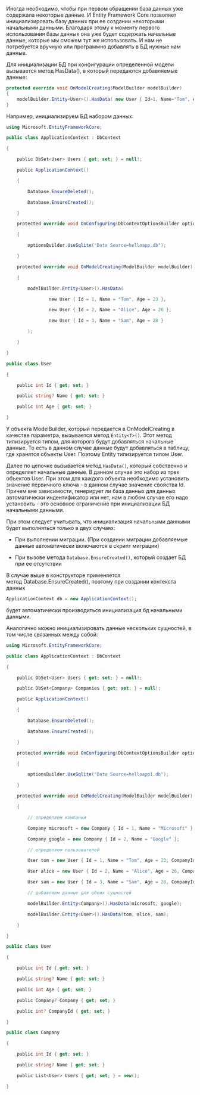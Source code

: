Иногда необходимо, чтобы при первом обращении база данных уже содержала некоторые данные. И Entity Framework Core позволяет инициализировать базу данных при ее создании некоторыми начальными данными. Благодаря этому к моменту первого использования базы данных она уже будет содержать начальные данные, которые мы сможем тут же использовать. И нам не потребуется вручную или программно добавлять в БД нужные нам данные.

Для инициализации БД при конфигурации определенной модели вызывается метод HasData(), в который передаются добавляемые данные:

```cs
protected override void OnModelCreating(ModelBuilder modelBuilder)
{
    modelBuilder.Entity<User>().HasData( new User { Id=1, Name="Tom", Age=36});
}
```

Например, инициализируем БД набором данных:

```cs
using Microsoft.EntityFrameworkCore;

public class ApplicationContext : DbContext

{

    public DbSet<User> Users { get; set; } = null!;

    public ApplicationContext()

    {

        Database.EnsureDeleted();

        Database.EnsureCreated();

    }

    protected override void OnConfiguring(DbContextOptionsBuilder optionsBuilder)

    {

        optionsBuilder.UseSqlite("Data Source=helloapp.db");

    }

    protected override void OnModelCreating(ModelBuilder modelBuilder)

    {

        modelBuilder.Entity<User>().HasData(

                new User { Id = 1, Name = "Tom", Age = 23 },

                new User { Id = 2, Name = "Alice", Age = 26 },

                new User { Id = 3, Name = "Sam", Age = 28 }

        );

    }

}

public class User

{

    public int Id { get; set; }

    public string? Name { get; set; }

    public int Age { get; set; }

}
```

У объекта ModelBuilder, который передается в OnModelCreating в качестве параметра, вызывается метод `Entity<T>()`. Этот метод типизируется типом, для которого будут добавляться начальные данные. То есть в данном случае данные будут добавляться в таблицу, где хранятся объекты User. Поэтому Entity типизируется типом User.

Далее по цепочке вызывается метод `HasData()`, который собственно и определяет начальные данные. В данном случае это набор из трех объектов User. При этом для каждого объекта необходимо установить значение первичного ключа - в данном случае значение свойства Id. Причем вне зависимости, генерирует ли база данных для данных автоматически индентификатор или нет, нам в любом случае его надо установить - это основное ограничение при инициализации БД начальными данными.

При этом следует учитывать, что инициализация начальными данными будет выполняться только в двух случаях:

- При выполнении миграции. (При создании миграции добавляемые данные автоматически включаются в скрипт миграции)

- При вызове метода `Database.EnsureCreated()`, который создает БД при ее отсутствии


В случае выше в конструкторе применяется метод Database.EnsureCreated(), поэтому при создании контекста данных


```cs
ApplicationContext db = new ApplicationContext();
```

будет автоматически производиться инициализация бд начальными данными.

Аналогично можно инициализировать данные нескольких сущностей, в том числе связанных между собой:


```cs
using Microsoft.EntityFrameworkCore;

public class ApplicationContext : DbContext

{

    public DbSet<User> Users { get; set; } = null!;

    public DbSet<Company> Companies { get; set; } = null!;

    public ApplicationContext()

    {

        Database.EnsureDeleted();

        Database.EnsureCreated();

    }

    protected override void OnConfiguring(DbContextOptionsBuilder optionsBuilder)

    {

        optionsBuilder.UseSqlite("Data Source=helloapp1.db");

    }

    protected override void OnModelCreating(ModelBuilder modelBuilder)

    {

        // определяем компании

        Company microsoft = new Company { Id = 1, Name = "Microsoft" };

        Company google = new Company { Id = 2, Name = "Google" };

        // определяем пользователей

        User tom = new User { Id = 1, Name = "Tom", Age = 23, CompanyId = microsoft.Id };

        User alice = new User { Id = 2, Name = "Alice", Age = 26, CompanyId = microsoft.Id };

        User sam = new User { Id = 3, Name = "Sam", Age = 28, CompanyId = google.Id };

        // добавляем данные для обеих сущностей

        modelBuilder.Entity<Company>().HasData(microsoft, google);

        modelBuilder.Entity<User>().HasData(tom, alice, sam);

    }

}

public class User

{

    public int Id { get; set; }

    public string? Name { get; set; }

    public int Age { get; set; }

    public Company? Company { get; set; }

    public int? CompanyId { get; set; }

}

public class Company

{

    public int Id { get; set; }

    public string? Name { get; set; }

    public List<User> Users { get; set; } = new();

}
```